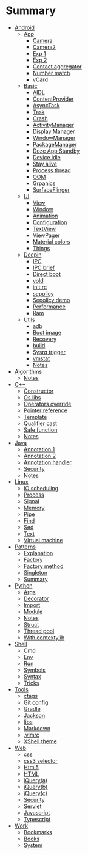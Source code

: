 # Summary

* [Android]()
  * [App]()
    * [Camera](Android/App/Camera.md)
    * [Camera2](Android/App/Camera2.md)
    * [Exp 1](Android/App/Exp-a.md)
    * [Exp 2](Android/App/Exp-b.md)
    * [Contact aggregator](Android/App/Contact_aggregator.md)
    * [Number match](Android/App/Phone_match.md)
    * [vCard](Android/App/vCard.md)
  * [Basic]()
    * [AIDL](Android/Basic/AIDL.md)
    * [ContentProvider](Android/Basic/ContentProvider.md)
    * [AsyncTask](Android/Basic/AsyncTask.md)
    * [Task](Android/Basic/Task.md)
    * [Crash](Android/Basic/Crash.md)
    * [ActivityManager](Android/Basic/ActivityManager.md)
    * [Display Manager](Android/Basic/DisplayManager.md)
    * [WindowManager](Android/Basic/WindowManagerService.md)
    * [PackageManager](Android/Basic/PackageManager.md)
    * [Doze App Standby](Android/Basic/Doze_AppStandby.md)
    * [Device idle](Android/Basic/Doze_Dream_DeviceIdle.md)
    * [Stay alive](Android/Basic/Stay_alive.md)
    * [Process thread](Android/Basic/Process_Thread.md)
    * [OOM](Android/Basic/OOM.md)
    * [Grpahics](Android/Basic/Graphics.md)
    * [SurfaceFlinger](Android/Basic/SurfaceFlinger.md)
  * [UI]()
    * [View](Android/UI/About_view.md)
    * [Window](Android/UI/About_window.md)
    * [Animation](Android/UI/Animation.md)
    * [Configuration](Android/UI/Configuration.md)
    * [TextView](Android/UI/TextView.md)
    * [ViewPager](Android/UI/ActionBar_ViewPager.md)
    * [Material colors](Android/UI/Material_Design_colors.md)
    * [Things](Android/UI/UI_things.md)
  * [Deepin]()
    * [IPC](Android/Deepin/IPC.md)
    * [IPC brief](Android/Deepin/IPC_brief.md)
    * [Direct boot](Android/Deepin/Direct_boot.md)
    * [vold](Android/Deepin/vold.md)
    * [init.rc](Android/Deepin/init.rc_parse.md)
    * [sepolicy](Android/Deepin/Sepolicy.md)
    * [Sepolicy demo](Android/Deepin/Se_demo.md)
    * [Performance](Android/Deepin/Perf_Stab.md)
    * [Ram](Android/Deepin/Ram_opt.md)
  * [Utils]()
    * [adb](Android/Utils/adb.md)
    * [Boot image](Android/Utils/bootimage.md)
    * [Recovery](Android/Utils/Recovery.md)
    * [build](Android/Utils/Build.md)
    * [Sysrq trigger](Android/Utils/sysrq_trigger.md)
    * [vmstat](Android/Utils/vmstat.md)
    * [Notes](Android/Utils/Notes.md)
* [Algorithms]()
  * [Notes](Algorithms/Notes.md)
* [C++]()
  * [Constructor](C++/Constructor.md)
  * [Os libs](C++/OS_libs.md)
  * [Operators override](C++/Op_Override.md)
  * [Pointer reference](C++/Pointer_ref.md)
  * [Template](C++/Template.md)
  * [Qualifier cast](C++/Qualifier_cast.md)
  * [Safe function](C++/Safe_fun.md)
  * [Notes](C++/Notes.md)
* [Java]()
  * [Annotation 1](Java/Annotation_a.md)
  * [Annotation 2](Java/Annotation_b.md)
  * [Annotation handler](Java/Annotation_handler.md)
  * [Security](Java/Safe.md)
  * [Notes](Java/Notes.md)
* [Linux]()
  * [IO scheduling](Linux/IO_scheduling.md)
  * [Process](Linux/Process_priority.md)
  * [Signal](Linux/Linux_signal.md)
  * [Memory](Linux/MemM.md)
  * [Pipe](Linux/Pipe.md)
  * [Find](Linux/Find.md)
  * [Sed](Linux/Sed.md)
  * [Text](Linux/Text_processing.md)
  * [Virtual machine](Linux/vm.md)
* [Patterns]()
  * [Explanation](Patterns/Explanation.md)
  * [Factory](Patterns/Factory.md)
  * [Factory method](Patterns/Factory_method.md)
  * [Singleton](Patterns/Singleton.md)
  * [Summary](Patterns/Summary.md)
* [Python]()
  * [Args](Python/Args.md)
  * [Decorator](Python/Decorator.md)
  * [Import](Python/Import.md)
  * [Module](Python/Module.md)
  * [Notes](Python/Notes.md)
  * [Struct](Python/Struct.md)
  * [Thread pool](Python/Thread_pool.md)
  * [With contextylib](Python/with_contextylib.md)
* [Shell]()
  * [Cmd](Shell/Builtin_cmd.md)
  * [Env](Shell/Program_env.md)
  * [Run](Shell/Program_run.md)
  * [Symbols](Shell/Program_symbols.md)
  * [Syntax](Shell/Program_syntax.md)
  * [Tricks](Shell/Tricks.md)
* [Tools]()
  * [ctags](Tools/ctags.md)
  * [Git config](Tools/Git.md)
  * [Gradle](Tools/Gradle.md)
  * [Jackson](Tools/Jackson_annotations.md)
  * [libs](Tools/libs_GitHub.md)
  * [Markdown](Tools/Markdown.md)
  * [.vimrc](Tools/vimrc.md)
  * [XShell theme](Tools/xshell.md)
* [Web]()
  * [css](Web/css.md)
  * [css3 selector](Web/css3_selector.md)
  * [Html5](Web/Html5.md)
  * [HTML](Web/HTML.md)
  * [jQuery(a)](Web/jQuery_a.md)
  * [jQuery(b)](Web/jQuery_b.md)
  * [jQuery(c)](Web/jQuery_c.md)
  * [Security](Web/security.md)
  * [Servlet](Web/Servlet.md)
  * [Javascript](Web/JavaScript.md)
  * [Typescript](Web/TypeScript.md)
* [Work]()
  * [Bookmarks](Work/Bookmarks.md)
  * [Books](Work/Books.md)
  * [System](Work/System.md)